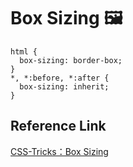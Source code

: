 # Box Sizing 🖼️

```
html {
  box-sizing: border-box;
}
*, *:before, *:after {
  box-sizing: inherit;
}
```

## Reference Link

[CSS-Tricks：Box Sizing](https://css-tricks.com/box-sizing/)
